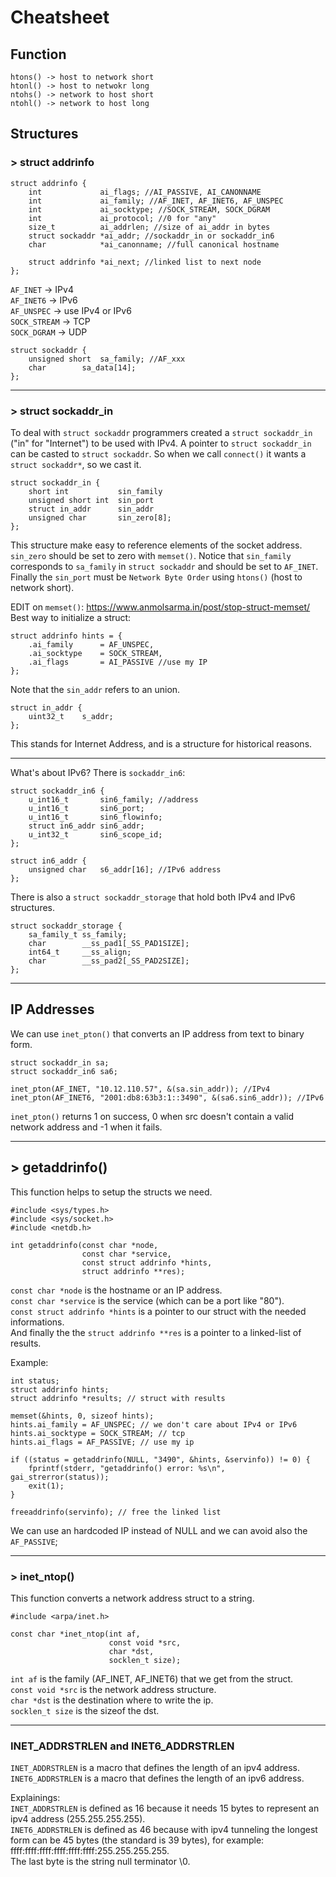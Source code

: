 # Cheatsheet

## Function

```
htons() -> host to network short
htonl() -> host to netwokr long
ntohs() -> network to host short
ntohl() -> network to host long
```

## Structures

### > struct addrinfo

```
struct addrinfo {
	int				ai_flags; //AI_PASSIVE, AI_CANONNAME
	int				ai_family; //AF_INET, AF_INET6, AF_UNSPEC
	int				ai_socktype; //SOCK_STREAM, SOCK_DGRAM
	int				ai_protocol; //0 for "any"
	size_t			ai_addrlen; //size of ai_addr in bytes
	struct sockaddr	*ai_addr; //sockaddr_in or sockaddr_in6
	char			*ai_canonname; //full canonical hostname

	struct addrinfo *ai_next; //linked list to next node
};
```

`AF_INET`		-> IPv4  
`AF_INET6`		-> IPv6  
`AF_UNSPEC`		-> use IPv4 or IPv6  
`SOCK_STREAM`	-> TCP  
`SOCK_DGRAM`	-> UDP  

```
struct sockaddr {
	unsigned short	sa_family; //AF_xxx
	char		sa_data[14];
};
```
___

### > struct sockaddr_in

To deal with `struct sockaddr` programmers created a `struct sockaddr_in` ("in" for "Internet") to be used with IPv4.
A pointer to `struct sockaddr_in` can be casted to `struct sockaddr`. So when we call `connect()` it wants a `struct sockaddr*`, so we cast it.

```
struct sockaddr_in {
	short int			sin_family
	unsigned short int	sin_port
	struct in_addr		sin_addr
	unsigned char		sin_zero[8];
};
```

This structure make easy to reference elements of the socket address. `sin_zero` should be set to zero with `memset()`. Notice that `sin_family` corresponds to `sa_family` in `struct sockaddr` and should be set to `AF_INET`. Finally the `sin_port` must be `Network Byte Order` using `htons()` (host to network short).

EDIT on `memset()`: https://www.anmolsarma.in/post/stop-struct-memset/  
Best way to initialize a struct:

```
struct addrinfo hints = {
	.ai_family		= AF_UNSPEC,
	.ai_socktype 	= SOCK_STREAM,
	.ai_flags 		= AI_PASSIVE //use my IP
};
```

Note that the `sin_addr` refers to an union.

```
struct in_addr {
	uint32_t	s_addr;
};
```

This stands for Internet Address, and is a structure for historical reasons.

___

What's about IPv6? There is `sockaddr_in6`:

```
struct sockaddr_in6 {
	u_int16_t		sin6_family; //address
	u_int16_t		sin6_port;
	u_int16_t		sin6_flowinfo;
	struct in6_addr	sin6_addr;
	u_int32_t		sin6_scope_id;
};

struct in6_addr {
	unsigned char	s6_addr[16]; //IPv6 address
};
```

There is also a `struct sockaddr_storage` that hold both IPv4 and IPv6 structures.

```
struct sockaddr_storage {
	sa_family_t	ss_family;
	char		__ss_pad1[_SS_PAD1SIZE];
	int64_t		__ss_align;
	char		__ss_pad2[_SS_PAD2SIZE];
};
```

___

## IP Addresses
We can use `inet_pton()` that converts an IP address from text to binary form.

```
struct sockaddr_in sa;
struct sockaddr_in6 sa6;

inet_pton(AF_INET, "10.12.110.57", &(sa.sin_addr)); //IPv4
inet_pton(AF_INET6, "2001:db8:63b3:1::3490", &(sa6.sin6_addr)); //IPv6
```

`inet_pton()` returns 1 on success, 0 when src doesn't contain a 
valid network address and -1 when it fails.

___

## > getaddrinfo()

This function helps to setup the structs we need.

```
#include <sys/types.h>
#include <sys/socket.h>
#include <netdb.h>

int getaddrinfo(const char *node,
				const char *service,
				const struct addrinfo *hints,
				struct addrinfo **res);
```

`const char *node` is the hostname or an IP address.  
`const char *service` is the service (which can be a port like "80").  
`const struct addrinfo *hints` is a pointer to our struct with the needed informations.  
And finally the the `struct addrinfo **res` is a pointer to a linked-list of results.

Example:

```
int status;
struct addrinfo hints;
struct addrinfo *results; // struct with results

memset(&hints, 0, sizeof hints);
hints.ai_family = AF_UNSPEC; // we don't care about IPv4 or IPv6
hints.ai_socktype = SOCK_STREAM; // tcp
hints.ai_flags = AF_PASSIVE; // use my ip

if ((status = getaddrinfo(NULL, "3490", &hints, &servinfo)) != 0) {
	fprintf(stderr, "getaddrinfo() error: %s\n", gai_strerror(status));
	exit(1);
}

freeaddrinfo(servinfo); // free the linked list
```

We can use an hardcoded IP instead of NULL and we can avoid also the `AF_PASSIVE`;

___

### > inet_ntop()

This function converts a network address struct to a string.

```
#include <arpa/inet.h>

const char *inet_ntop(int af,
					  const void *src,
					  char *dst,
					  socklen_t size);
```

`int af` is the family (AF_INET, AF_INET6) that we get from the struct.  
`const void *src` is the network address structure.  
`char *dst` is the destination where to write the ip.  
`socklen_t size` is the sizeof the dst.

___

### INET_ADDRSTRLEN and INET6_ADDRSTRLEN

`INET_ADDRSTRLEN` is a macro that defines the length of an ipv4 address.  
`INET6_ADDRSTRLEN` is a macro that defines the length of an ipv6 address.  

Explainings:  
`INET_ADDRSTRLEN` is defined as 16 because it needs 15 bytes to represent an ipv4 address (255.255.255.255).  
`INET6_ADDRSTRLEN` is defined as 46 because with ipv4 tunneling the longest form can be 45 bytes (the standard is 39 bytes), for example: ffff:ffff:ffff:ffff:ffff:ffff:255.255.255.255.  
The last byte is the string null terminator \0.
